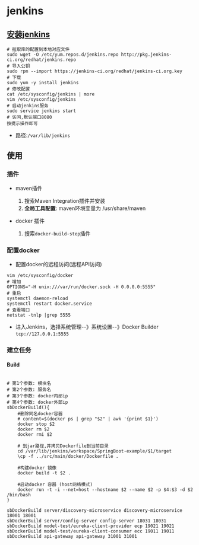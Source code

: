 # jenkins
## [安装jenkins](https://segmentfault.com/a/1190000007086764)
```
# 拉取库的配置到本地对应文件
sudo wget -O /etc/yum.repos.d/jenkins.repo http://pkg.jenkins-ci.org/redhat/jenkins.repo
# 导入公钥
sudo rpm --import https://jenkins-ci.org/redhat/jenkins-ci.org.key
# 下载
sudo yum -y install jenkins
# 修改配置
cat /etc/sysconfig/jenkins | more
vim /etc/sysconfig/jenkins
# 启动jenkins服务  
sudo service jenkins start 
# 访问,默认端口8080
按提示操作即可
```
- 路径:`/var/lib/jenkins`

## 使用
### 插件
- maven插件
    1. 搜索Maven Integration插件并安装
    2. **全局工具配置**: maven环境变量为 /usr/share/maven
    
- docker 插件
    1. 搜索`docker-build-step`插件
    
### 配置docker
- 配置docker的远程访问(远程API访问)
```
vim /etc/sysconfig/docker
# 增加
OPTIONS="-H unix:///var/run/docker.sock -H 0.0.0.0:5555"
# 重启
systemctl daemon-reload  
systemctl restart docker.service 
# 查看端口
netstat -tnlp |grep 5555  
```
- 进入Jenkins，选择系统管理--》系统设置--》Docker Builder
`tcp://127.0.0.1:5555`
### 建立任务
#### Build
```

# 第1个参数: 模块名
# 第2个参数: 服务名
# 第3个参数: docker内部ip
# 第4个参数: docker外部ip
sbDockerBuild(){
	#删除同名docker容器
	# content=$(docker ps | grep "$2" | awk '{print $1}')
	docker stop $2
	docker rm $2
	docker rmi $2

	# 到jar路径,并拷贝Dockerfile到当前目录
	cd /var/lib/jenkins/workspace/SpringBoot-example/$1/target
	\cp -f ../src/main/docker/Dockerfile .

	#构建docker 镜像
	docker build -t $2 .

	#启动docker 容器 (host网络模式)
	docker run -t -i --net=host --hostname $2 --name $2 -p $4:$3 -d $2 /bin/bash
}

sbDockerBuild server/discovery-microservice discovery-microservice 18001 18001  
sbDockerBuild server/config-server config-server 18031 18031 
sbDockerBuild model-test/eureka-client-provider ecp 19021 19021
sbDockerBuild model-test/eureka-client-consumer ecc 19011 19011
sbDockerBuild api-gateway api-gateway 31001 31001

```